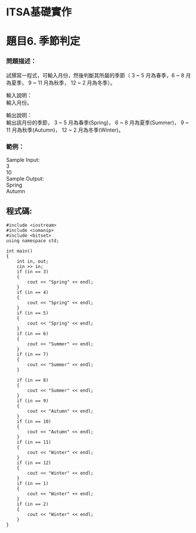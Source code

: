 # ITSA基礎實作
# 題目6. 季節判定

### 問題描述：  
試撰寫一程式，可輸入月份，然後判斷其所屬的季節（ 3 ~ 5 月為春季，6 ~ 8 月為夏季， 9 ~ 11 月為秋季， 12 ~ 2 月為冬季）。  

輸入說明：  
輸入月份。

輸出說明：  
輸出該月份的季節， 3 ~ 5 月為春季(Spring)， 6 ~ 8 月為夏季(Summer)， 9 ~ 11 月為秋季(Autumn)， 12 ~ 2 月為冬季(Winter)。 

### 範例：

Sample Input:  
3  
10  
Sample Output:  
Spring  
Autumn  

## 程式碼:
```
#include <iostream>  
#include <iomanip>  
#include <bitset>  
using namespace std;

int main()
{
    int in, out;
    cin >> in;
    if (in == 3)
    {
        cout << "Spring" << endl;
    }
    if (in == 4)
    {
        cout << "Spring" << endl;
    }
    if (in == 5)
    {
        cout << "Spring" << endl;
    }
    if (in == 6)
    {
        cout << "Summer" << endl;
    }
    if (in == 7)
    {
        cout << "Summer" << endl;
    }

    if (in == 8)
    {
        cout << "Summer" << endl;
    }
    if (in == 9)
    {
        cout << "Autumn" << endl;
    }
    if (in == 10)
    {
        cout << "Autumn" << endl;
    }
    if (in == 11)
    {
        cout << "Winter" << endl;
    }
    if (in == 12)
    {
        cout << "Winter" << endl;
    }
    if (in == 1)
    {
        cout << "Winter" << endl;
    }
    if (in == 2)
    {
        cout << "Winter" << endl;
    }
}
```
